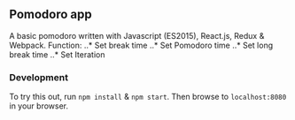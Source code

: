 ## Pomodoro app

A basic pomodoro written with Javascript (ES2015), React.js, Redux & Webpack.
Function:
..* Set break time
..* Set Pomodoro time
..* Set long break time
..* Set Iteration
 
### Development

To try this out, run `npm install` & `npm start`.  Then browse to `localhost:8080` in your browser.
